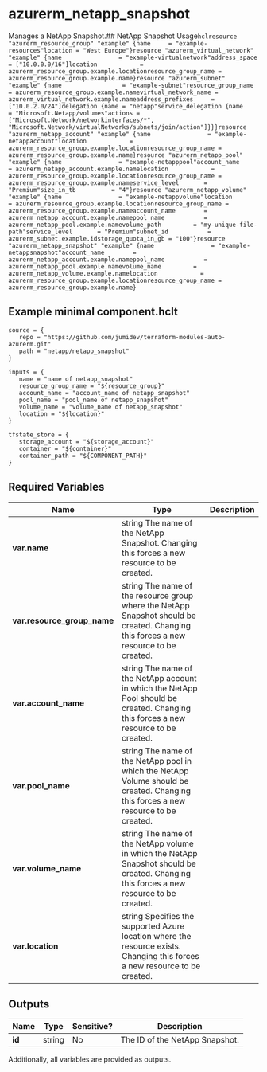 # azurerm_netapp_snapshot

Manages a NetApp Snapshot.## NetApp Snapshot Usage```hclresource "azurerm_resource_group" "example" {name     = "example-resources"location = "West Europe"}resource "azurerm_virtual_network" "example" {name                = "example-virtualnetwork"address_space       = ["10.0.0.0/16"]location            = azurerm_resource_group.example.locationresource_group_name = azurerm_resource_group.example.name}resource "azurerm_subnet" "example" {name                 = "example-subnet"resource_group_name  = azurerm_resource_group.example.namevirtual_network_name = azurerm_virtual_network.example.nameaddress_prefixes     = ["10.0.2.0/24"]delegation {name = "netapp"service_delegation {name    = "Microsoft.Netapp/volumes"actions = ["Microsoft.Network/networkinterfaces/*", "Microsoft.Network/virtualNetworks/subnets/join/action"]}}}resource "azurerm_netapp_account" "example" {name                = "example-netappaccount"location            = azurerm_resource_group.example.locationresource_group_name = azurerm_resource_group.example.name}resource "azurerm_netapp_pool" "example" {name                = "example-netapppool"account_name        = azurerm_netapp_account.example.namelocation            = azurerm_resource_group.example.locationresource_group_name = azurerm_resource_group.example.nameservice_level       = "Premium"size_in_tb          = "4"}resource "azurerm_netapp_volume" "example" {name                = "example-netappvolume"location            = azurerm_resource_group.example.locationresource_group_name = azurerm_resource_group.example.nameaccount_name        = azurerm_netapp_account.example.namepool_name           = azurerm_netapp_pool.example.namevolume_path         = "my-unique-file-path"service_level       = "Premium"subnet_id           = azurerm_subnet.example.idstorage_quota_in_gb = "100"}resource "azurerm_netapp_snapshot" "example" {name                = "example-netappsnapshot"account_name        = azurerm_netapp_account.example.namepool_name           = azurerm_netapp_pool.example.namevolume_name         = azurerm_netapp_volume.example.namelocation            = azurerm_resource_group.example.locationresource_group_name = azurerm_resource_group.example.name}```

## Example minimal component.hclt

```hcl
source = {
   repo = "https://github.com/jumidev/terraform-modules-auto-azurerm.git" 
   path = "netapp/netapp_snapshot" 
}

inputs = {
   name = "name of netapp_snapshot" 
   resource_group_name = "${resource_group}" 
   account_name = "account_name of netapp_snapshot" 
   pool_name = "pool_name of netapp_snapshot" 
   volume_name = "volume_name of netapp_snapshot" 
   location = "${location}" 
}

tfstate_store = {
   storage_account = "${storage_account}" 
   container = "${container}" 
   container_path = "${COMPONENT_PATH}" 
}

```

## Required Variables

| Name | Type |  Description |
| ---- | --------- |  ----------- |
| **var.name** | string  The name of the NetApp Snapshot. Changing this forces a new resource to be created. | 
| **var.resource_group_name** | string  The name of the resource group where the NetApp Snapshot should be created. Changing this forces a new resource to be created. | 
| **var.account_name** | string  The name of the NetApp account in which the NetApp Pool should be created. Changing this forces a new resource to be created. | 
| **var.pool_name** | string  The name of the NetApp pool in which the NetApp Volume should be created. Changing this forces a new resource to be created. | 
| **var.volume_name** | string  The name of the NetApp volume in which the NetApp Snapshot should be created. Changing this forces a new resource to be created. | 
| **var.location** | string  Specifies the supported Azure location where the resource exists. Changing this forces a new resource to be created. | 



## Outputs

| Name | Type | Sensitive? | Description |
| ---- | ---- | --------- | --------- |
| **id** | string | No  | The ID of the NetApp Snapshot. | 

Additionally, all variables are provided as outputs.
